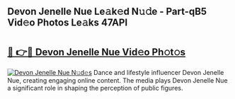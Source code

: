## Devon Jenelle Nue Le𝚊k𝚎d N𝚞𝚍e - Part-qB5 Vid𝚎o Photos Le𝚊ks 47APl

# <h2><a href="http://fbag6o.evod.top/?m=Devon+Jenelle+Nue">🔗 👉🔴 Devon Jenelle Nue Vid𝚎o Ph𝚘t𝚘s</a></h2>

[![Devon Jenelle Nue N𝚞d𝚎s](https://i.imgur.com/8V9OHl7.gif)](http://fbag6o.evod.top/?m=Devon+Jenelle+Nue)
Dance and lifestyle influencer Devon Jenelle Nue, creating engaging online content. The media plays Devon Jenelle Nue a significant role in shaping the perception of public figures. 
